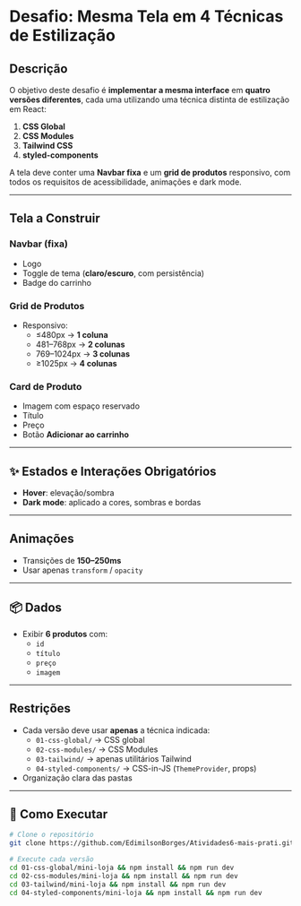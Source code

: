 # Desafio: Mesma Tela em 4 Técnicas de Estilização

## Descrição
O objetivo deste desafio é **implementar a mesma interface** em **quatro versões diferentes**, cada uma utilizando uma técnica distinta de estilização em React:

1. **CSS Global**  
2. **CSS Modules**  
3. **Tailwind CSS**  
4. **styled-components**  

A tela deve conter uma **Navbar fixa** e um **grid de produtos** responsivo, com todos os requisitos de acessibilidade, animações e dark mode.

---

## Tela a Construir

### Navbar (fixa)
- Logo
- Toggle de tema (**claro/escuro**, com persistência)
- Badge do carrinho

### Grid de Produtos
- Responsivo:
  - ≤480px → **1 coluna**
  - 481–768px → **2 colunas**
  - 769–1024px → **3 colunas**
  - ≥1025px → **4 colunas**

### Card de Produto
- Imagem com espaço reservado  
- Título   
- Preço   
- Botão **Adicionar ao carrinho**

---

## ✨ Estados e Interações Obrigatórios
- **Hover**: elevação/sombra      
- **Dark mode**: aplicado a cores, sombras e bordas  

---

## Animações
- Transições de **150–250ms**  
- Usar apenas `transform` / `opacity`  

---

## 📦 Dados
- Exibir **6 produtos** com:
  - `id`
  - `título`
  - `preço`
  - `imagem`

---

## Restrições
- Cada versão deve usar **apenas** a técnica indicada:
  - `01-css-global/` → CSS global  
  - `02-css-modules/` → CSS Modules  
  - `03-tailwind/` → apenas utilitários Tailwind  
  - `04-styled-components/` → CSS-in-JS (`ThemeProvider`, props)  
- Organização clara das pastas

---

## 🚀 Como Executar
```bash
# Clone o repositório
git clone https://github.com/EdimilsonBorges/Atividades6-mais-prati.git

# Execute cada versão
cd 01-css-global/mini-loja && npm install && npm run dev
cd 02-css-modules/mini-loja && npm install && npm run dev
cd 03-tailwind/mini-loja && npm install && npm run dev
cd 04-styled-components/mini-loja && npm install && npm run dev